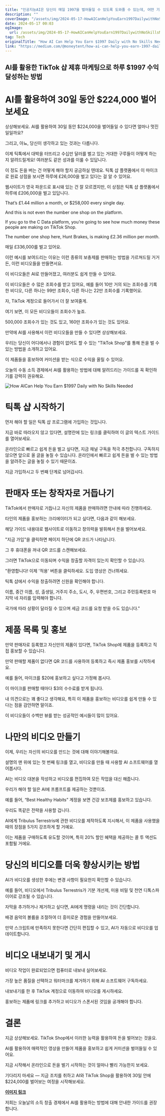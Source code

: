 ```yaml
---
title: "인공지능AI은 당신이 매일 1997을 벌어들일 수 있도록 도와줄 수 있는데, 어떤 기술도 필요하지 않습니다"
description: ""
coverImage: "/assets/img/2024-05-17-HowAICanHelpYouEarn1997DailywithNoSkillsNeeded_0.png"
date: 2024-05-17 00:03
ogImage: 
  url: /assets/img/2024-05-17-HowAICanHelpYouEarn1997DailywithNoSkillsNeeded_0.png
tag: Tech
originalTitle: "How AI Can Help You Earn $1997 Daily with No Skills Needed"
link: "https://medium.com/@moneytent/how-ai-can-help-you-earn-1997-daily-with-no-skills-needed-8ce19299dc27"
---
```



## AI를 활용한 TikTok 샵 제휴 마케팅으로 하루 $1997 수익 달성하는 방법

# AI를 활용하여 30일 동안 $224,000 벌어보세요

상상해보세요. AI를 활용하여 30일 동안 $224,000을 벌어들일 수 있다면 얼마나 멋진 일일까요?

그리고, 아뇨, 당신이 생각하고 있는 것과는 다릅니다.

<div class="content-ad"></div>

이제 틱톡에서 대박을 터뜨리고 수십만 달러를 벌고 있는 거대한 구루들이 어떻게 하는 지 알려드릴게요! 여러분도 같은 성과를 이룰 수 있답니다.

이 정도 돈을 버는 건 어떻게 해야 할지 궁금하실 텐데요. 틱톡 샵 플랫폼에서 이 마이크로 원료 상점을 보시면 하루에 £26,000을 벌고 있다는 걸 알 수 있어요.

웹사이트가 영국 파운드로 표시돼 있는 건 잘 모르겠지만, 이 상점은 틱톡 샵 플랫폼에서 하루에 £206,000을 벌고 있답니다.

<div class="content-ad"></div>

That’s £1.44 million a month, or $258,000 every single day.

And this is not even the number one shop on the platform.

If you go to the C Data platform, you’re going to see how much money these people are making on TikTok Shop.

The number one shop here, Hunt Brakes, is making £2.36 million per month.

<div class="content-ad"></div>

매일 £336,000를 벌고 있어요.

이런 예시를 보여드리는 이유는 이런 종류의 보충제를 판매하는 방법을 가르쳐드릴 거거든, 이런 비디오들을 만들면서요.

이 비디오들은 AI로 만들어졌고, 여러분도 쉽게 만들 수 있어요.

이 비디오들은 수 많은 조회수를 받고 있어요, 예를 들어 10만 거의 되는 조회수를 기록한 비디오, 다른 하나는 99만 조회수, 다른 하나는 22만 조회수를 기록했어요.

<div class="content-ad"></div>

자, TikTok 계정으로 들어가서 더 잘 보여줄게. 

여기 보면, 이 모든 비디오들이 조회수가 높죠.

500,000 조회수가 있는 것도 있고, 160만 조회수가 있는 것도 있어요.

만약에 AI를 사용해서 이런 비디오들을 만들 수 있다면 상상해보세요.

<div class="content-ad"></div>

우리는 당신이 어디에서나 경험이 없어도 할 수 있는 "TikTok Shop"를 통해 돈을 벌 수 있는 방법을 소개하고 있어요.

이 제품들을 홍보하여 커미션을 받는 식으로 수익을 올릴 수 있어요.

오늘의 수동 소득 경제에서 AI를 활용하는 방법에 대해 알려드리는 가이드를 꼭 확인하기를 강력히 권유해요.

![How AICan Help You Earn $1997 Daily with No Skills Needed](/assets/img/2024-05-17-HowAICanHelpYouEarn1997DailywithNoSkillsNeeded_0.png)

<div class="content-ad"></div>

# 틱톡 샵 시작하기

먼저 해야 할 일은 틱톡 샵 프로그램에 가입하는 것입니다.

지금 바로 따라오지 않고 있다면, 설명란에 있는 링크를 클릭하여 이 글의 텍스트 가이드를 열어보세요.

온라인으로 빠르고 쉽게 돈을 벌고 싶다면, 지금 채널 구독을 적극 추천합니다. 구독하지 않으면 앞으로 올 글을 놓칠 수 있습니다. 온라인에서 빠르고 쉽게 돈을 벌 수 있는 방법을 알려주는 글을 놓칠 수 있기 때문이죠.

<div class="content-ad"></div>

지금 가입하시고 두 번째 단계로 넘어갑시다.

# 판매자 또는 창작자로 거듭나기

TikTok에서 판매자로 거듭나고 자신의 제품을 판매하려면 안내에 따라 진행하세요.

타인의 제품을 홍보하는 크리에이터가 되고 싶다면, 다음과 같이 해보세요.

<div class="content-ad"></div>

해당 가이드 내용대로 웹사이트로 이동하고 창의력을 발휘해서 돈을 벌어보세요.

"지금 가입"을 클릭하면 페이지 하단에 QR 코드가 나타납니다.

그 후 휴대폰을 꺼내 QR 코드를 스캔해보세요.

그러면 TikTok으로 이동되며 수익을 창출할 자격이 있는지 확인할 수 있습니다.

<div class="content-ad"></div>

"환영합니다! 이제 '적용' 버튼을 클릭하세요. 도입 영상은 건너뛰세요.

틱톡 샵에서 수익을 창출하려면 신원을 확인해야 합니다.

이름, 중간 이름, 성, 출생일, 거주지 주소, 도시, 주, 우편번호, 그리고 주민등록번호 마지막 네 자리를 입력해야 합니다.

국가에 따라 상황이 달라질 수 있으며 세금 코드를 요청 받을 수도 있습니다."

<div class="content-ad"></div>

# 제품 목록 및 홍보

만약 판매자로 등록했고 자신만의 제품이 있다면, TikTok Shop에 제품을 등록하고 직접 홍보할 수 있습니다.

만약 판매할 제품이 없다면 QR 코드를 사용하여 등록하고 즉시 제품 홍보를 시작하세요.

예를 들어, 마이크를 $20에 홍보하고 싶다고 가정해 봅시다.

<div class="content-ad"></div>

이 마이크를 판매할 때마다 $3의 수수료를 받게 됩니다.

내 의견으로는 꽤 좋다고 생각해요, 특히 이 제품을 홍보하는 비디오를 쉽게 만들 수 있다는 점을 감안하면 말이죠.

이 비디오들이 수백만 뷰를 받는 성공적인 예시들이 많이 있어요.

# 나만의 비디오 만들기

<div class="content-ad"></div>

이제, 우리는 자신의 비디오를 만드는 것에 대해 이야기해볼까요.

설명의 맨 위에 있는 첫 번째 링크를 열고, 비디오를 만들 때 사용할 AI 소프트웨어를 열어봅시다.

AI는 비디오 대본을 작성하고 비디오를 편집하여 모든 작업을 대신 해줍니다.

우리가 해야 할 일은 AI에 프롬프트를 제공하는 것뿐이죠.

<div class="content-ad"></div>

예를 들어, “Best Healthy Habits” 계정을 보면 건강 보조제를 홍보하고 있습니다. 

우리도 똑같은 전략을 사용할 겁니다.

AI에게 Tribulus Terrestris에 관한 비디오를 제작하도록 지시해서, 이 제품을 사용했을 때의 장점을 5가지 강조하게 할 거예요. 

이는 제품을 구매하도록 유도할 것이며, 특히 20% 할인 혜택을 제공하는 콜 투 액션도 포함될 거에요.

<div class="content-ad"></div>

# 당신의 비디오를 더욱 향상시키는 방법

AI가 비디오를 생성한 후에는 변경 사항이 필요한지 확인할 수 있습니다.

예를 들어, 비디오에서 Tribulus Terrestris가 기분 개선제, 미용 비밀 및 천연 디톡스파이어로 강조될 수 있습니다.

자막을 추가하거나 제거하고 싶다면, AI에게 명령을 내리는 것이 간단합니다.

<div class="content-ad"></div>

배경 음악의 볼륨을 조절하여 더 흥미로운 경험을 만들어보세요.

만약 스크립트에 만족하지 못한다면 간단히 편집할 수 있고, AI가 자동으로 비디오를 업데이트합니다.

# 비디오 내보내기 및 게시

비디오 작업이 완료되었으면 컴퓨터로 내보내 실어보세요.

<div class="content-ad"></div>

가장 높은 품질을 선택하고 워터마크를 제거하기 위해 AI 소프트웨어 구독하세요. 

내보내기를 한 후 TikTok 계정으로 이동하여 비디오를 게시하세요. 

홍보하는 제품에 링크를 추가하고 비디오가 스폰서된 것임을 공개해야 합니다.

# 결론

<div class="content-ad"></div>

지금 상상해보세요. TikTok Shop에서 이러한 능력을 활용하여 돈을 벌어보는 것을요.

AI를 활용하여 매력적인 영상을 만들어 제품을 홍보하고 쉽게 커미션을 벌어들일 수 있어요.

지금 시작해서 온라인으로 돈을 벌기 시작하는 것이 얼마나 빨리 가능한지 보세요.

기다리지 마세요 — 지금 조치를 취하고 AI와 TikTok Shop을 활용하여 30일 안에 $224,000를 벌어보는 여정을 시작해보세요.

<div class="content-ad"></div>

**[이미지 링크](/assets/img/2024-05-17-HowAICanHelpYouEarn1997DailywithNoSkillsNeeded_1.png)**

저희는 오늘날의 소득 창출 경제에서 AI를 활용하는 방법에 대해 안내한 가이드를 권장합니다.